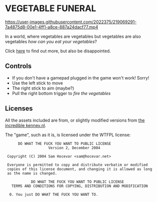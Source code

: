 # VEGETABLE FUNERAL


https://user-images.githubusercontent.com/2022375/219069291-7a4875d8-00e1-4ff1-a8ce-887a24dacf77.mp4



In a world, where vegetables are vegetables but vegetables are also vegetables *how can you eat your vegetables*?

Click [here](https://vegetablefuneral.games/) to find out more, but also be disappointed.

## Controls
- If you don't have a gamepad plugged in the game won't work! Sorry!
- Use the left stick to move
- The right stick to aim (maybe?)
- Pull the right bottom trigger to *fire the vegetables*

## Licenses
All the assets included are from, or slightly modified versions from [the incredible kenney.nl](https://kenney.nl/).

The "game", such as it is, is licensed under the WTFPL license:

```
      DO WHAT THE FUCK YOU WANT TO PUBLIC LICENSE 
                    Version 2, December 2004 

 Copyright (C) 2004 Sam Hocevar <sam@hocevar.net> 

 Everyone is permitted to copy and distribute verbatim or modified 
 copies of this license document, and changing it is allowed as long 
 as the name is changed. 

            DO WHAT THE FUCK YOU WANT TO PUBLIC LICENSE 
   TERMS AND CONDITIONS FOR COPYING, DISTRIBUTION AND MODIFICATION 

  0. You just DO WHAT THE FUCK YOU WANT TO.
  ```
